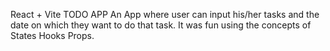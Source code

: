 React + Vite
TODO APP
An App where user can input his/her tasks and the date on which they want to do that task. It was fun using the concepts of States Hooks Props.
